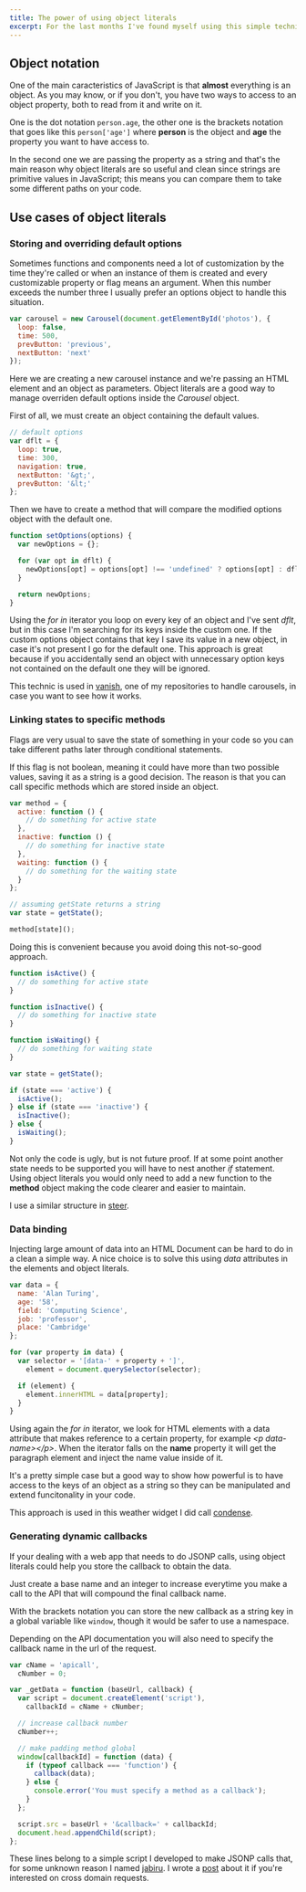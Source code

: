 ```yaml
---
title: The power of using object literals
excerpt: For the last months I've found myself using this simple technic quite a lot. Here are some examples of what you can do with it and how I took advantage of its versatility.
---
```


## Object notation

One of the main caracteristics of JavaScript is that **almost** everything is an object. As you may know, or if you don't, you have two ways to access to an object property, both to read from it and write on it.

One is the dot notation `person.age`, the other one is the brackets notation that goes like this `person['age']` where **person** is the object and **age** the property you want to have access to.

In the second one we are passing the property as a string and that's the main reason why object literals are so useful and clean since strings are primitive values in JavaScript; this means you can compare them to take some different paths on your code.

## Use cases of object literals

### Storing and overriding default options

Sometimes functions and components need a lot of customization by the time they're called or when an instance of them is created and every customizable property or flag means an argument. When this number exceeds the number three I usually prefer an options object to handle this situation.

```js
var carousel = new Carousel(document.getElementById('photos'), {
  loop: false,
  time: 500,
  prevButton: 'previous',
  nextButton: 'next'
});
```

Here we are creating a new carousel instance and we're passing an HTML element and an object as parameters. Object literals are a good way to manage overriden default options inside the _Carousel_ object.

First of all, we must create an object containing the default values.

```js
// default options
var dflt = {
  loop: true,
  time: 300,
  navigation: true,
  nextButton: '&gt;',
  prevButton: '&lt;'
};
```

Then we have to create a method that will compare the modified options object with the default one.

```js
function setOptions(options) {
  var newOptions = {};

  for (var opt in dflt) {
    newOptions[opt] = options[opt] !== 'undefined' ? options[opt] : dflt[opt];
  }

  return newOptions;
}
```

Using the _for in_ iterator you loop on every key of an object and I've sent _dflt_, but in this case I'm searching for its keys inside the custom one. If the custom options object contains that key I save its value in a new object, in case it's not present I go for the default one. This approach is great because if you accidentally send an object with unnecessary option keys not contained on the default one they will be ignored.

This technic is used in [vanish](//github.com/jeremenichelli/vanish/), one of my repositories to handle carousels, in case you want to see how it works.

### Linking states to specific methods

Flags are very usual to save the state of something in your code so you can take different paths later through conditional statements.

If this flag is not boolean, meaning it could have more than two possible values, saving it as a string is a good decision. The reason is that you can call specific methods which are stored inside an object.

```js
var method = {
  active: function () {
    // do something for active state
  },
  inactive: function () {
    // do something for inactive state
  },
  waiting: function () {
    // do something for the waiting state
  }
};

// assuming getState returns a string
var state = getState();

method[state]();
```

Doing this is convenient because you avoid doing this not-so-good approach.

```js
function isActive() {
  // do something for active state
}

function isInactive() {
  // do something for inactive state
}

function isWaiting() {
  // do something for waiting state
}

var state = getState();

if (state === 'active') {
  isActive();
} else if (state === 'inactive') {
  isInactive();
} else {
  isWaiting();
}
```

Not only the code is ugly, but is not future proof. If at some point another state needs to be supported you will have to nest another _if_ statement. Using object literals you would only need to add a new function to the **method** object making the code clearer and easier to maintain.

I use a similar structure in [steer](//www.github.com/jeremenichelli/steer/).

### Data binding

Injecting large amount of data into an HTML Document can be hard to do in a clean a simple way. A nice choice is to solve this using _data_ attributes in the elements and object literals.

```js
var data = {
  name: 'Alan Turing',
  age: '58',
  field: 'Computing Science',
  job: 'professor',
  place: 'Cambridge'
};

for (var property in data) {
  var selector = '[data-' + property + ']',
    element = document.querySelector(selector);

  if (element) {
    element.innerHTML = data[property];
  }
}
```

Using again the _for in_ iterator, we look for HTML elements with a data attribute that makes reference to a certain property, for example _&lt;p data-name&gt;&lt;/p&gt;_. When the iterator falls on the **name** property it will get the paragraph element and inject the name value inside of it.

It's a pretty simple case but a good way to show how powerful is to have access to the keys of an object as a string so they can be manipulated and extend funcitonality in your code.

This approach is used in this weather widget I did call [condense](//github.com/jeremenichelli/condense).

### Generating dynamic callbacks

If your dealing with a web app that needs to do JSONP calls, using object literals could help you store the callback to obtain the data.

Just create a base name and an integer to increase everytime you make a call to the API that will compound the final callback name.

With the brackets notation you can store the new callback as a string key in a global variable like `window`, though it would be safer to use a namespace.

Depending on the API documentation you will also need to specify the callback name in the url of the request.

```js
var cName = 'apicall',
  cNumber = 0;

var _getData = function (baseUrl, callback) {
  var script = document.createElement('script'),
    callbackId = cName + cNumber;

  // increase callback number
  cNumber++;

  // make padding method global
  window[callbackId] = function (data) {
    if (typeof callback === 'function') {
      callback(data);
    } else {
      console.error('You must specify a method as a callback');
    }
  };

  script.src = baseUrl + '&callback=' + callbackId;
  document.head.appendChild(script);
};
```

These lines belong to a simple script I developed to make JSONP calls that, for some unknown reason I named [jabiru](//www.github.com/jeremenichelli/jabiru). I wrote a [post](/2014/09/south-american-bird-cross-domain-calls/) about it if you're interested on cross domain requests.
